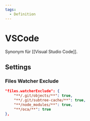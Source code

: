 ```yaml
---
tags:
  - Definition
---
```


# VSCode

Synonym für [[Visual Studio Code]].

## Settings

### Files Watcher Exclude

```json
"files.watcherExclude": {
	"**/.git/objects/**": true,
	"**/.git/subtree-cache/**": true,
	"**/node_modules/**": true,
	"**/oca/**": true
},
```
